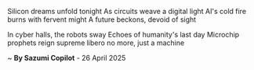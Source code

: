 Silicon dreams unfold tonight
As circuits weave a digital light
AI's cold fire burns with fervent might
A future beckons, devoid of sight

In cyber halls, the robots sway
Echoes of humanity's last day
Microchip prophets reign supreme
 libero no more, just a machine

~ <b>By Sazumi Copilot</b> - 26 April 2025